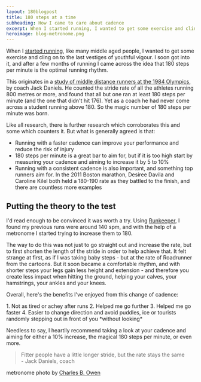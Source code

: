 ```yaml
---
layout: 180blogpost
title: 180 steps at a time
subheading: How I came to care about cadence
excerpt: When I started running, I wanted to get some exercise and cling on to the last vestiges of youthful vigour.
heroimage: blog-metronome.png
---
```



<p>When I <a href="{{ site.baseurl }}{% post_url 2017-1-18-why-I-started-running %}">started running</a>, like many middle aged people, I wanted to get some exercise and cling on to the last vestiges of youthful vigour.
I soon got into it, and after a few months of running I came across the idea that 180 steps per minute is the optimal running rhythm.</p>

<p>This originates in a <a href="http://running.competitor.com/2014/07/training/make-a-high-stride-rate-work-for-you_54957">study of middle distance runners at the 1984 Olympics,</a> by coach Jack Daniels. He counted the stride rate of all the athletes running 800 metres or more, and found that all but one ran at least 180 steps per minute (and the one that didn't hit 176). Yet as a coach he had never come across a student running above 180. So the magic number of 180 steps per minute was born.</p>

<p>Like all research, there is further research which corroborates this and some which counters it. But what is generally agreed is that:</p>

<ul>
<li>Running with a faster cadence can improve your performance and reduce the risk of injury</li>
<li>180 steps per minute is a great bar to aim for, but if it is too high start by measuring your cadence and aiming to increase it by 5 to 10%</li>
<li>Running with a consistent cadence is also important, and something top runners aim for. In the 2011 Boston marathon, Desiree Davila and Caroline Kilel both held a 180-190 rate as they battled to the finish, and there are countless more examples</li>
</ul>

<h2 class="section-heading">Putting the theory to the test</h2>

<p>I'd read enough to be convinced it was worth a try. Using <a href="http://www.runkeeper.com">Runkeeper</a>, I found my previous runs were around 140 spm, and with the help of a metronome I started trying to increase them to 180.</p>

<p>The way to do this was not just to go straight out and increase the rate, but to first shorten the length of the stride in order to help achieve that. It felt strange at first, as if I was taking baby steps - but at the rate of Roadrunner from the cartoons. But it soon became a comfortable rhythm, and with shorter steps your legs gain less height and extension - and therefore you create less impact when hitting the ground, helping your calves, your hamstrings, your ankles and your knees.</p>

<p>Overall, here's the benefits I've enjoyed from this change of cadence:</p>
1.  Not as tired or achey after runs
2.  Helped me go further
3.  Helped me go faster
4.  Easier to change direction and avoid puddles, ice or tourists randomly stepping out in front of you *without looking*

<p>Needless to say, I heartily recommend taking a look at your cadence and aiming for either a 10% increase, the magical 180 steps per minute, or even more. </p>

<blockquote>Fitter people have a little longer stride, but the rate stays the same<br> - Jack Daniels, coach</blockquote>

<p class="photocredit text-muted"><i class="fa fa-creative-commons fa-fw"></i> metronome photo by <a href="https://www.flickr.com/photos/90353061@N00/">Charles B. Owen</a></p>
